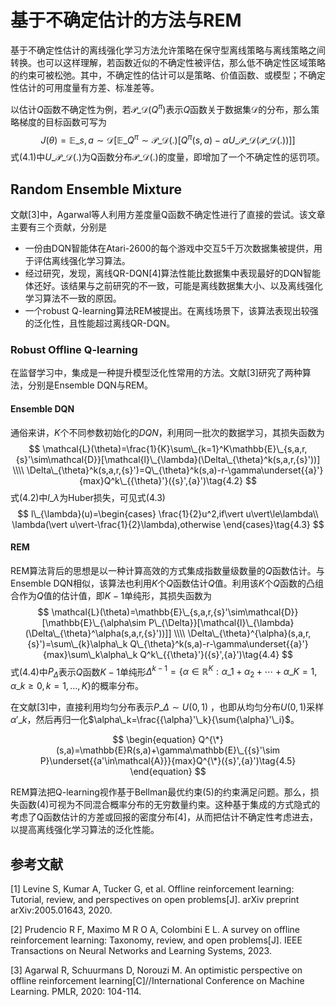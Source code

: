 # 基于不确定估计的方法与REM

基于不确定性估计的离线强化学习方法允许策略在保守型离线策略与离线策略之间转换。也可以这样理解，若函数近似的不确定性被评估，那么低不确定性区域策略的约束可被松弛。其中，不确定性的估计可以是策略、价值函数、或模型；不确定性估计的可用度量有方差、标准差等。

以估计$Q$函数不确定性为例，若$\mathcal{P}\_{\mathcal{D}}(Q^{\pi})$表示$Q$函数关于数据集$\mathcal{D}$的分布，那么策略梯度的目标函数可写为
$$
\begin{equation}
J(\theta)=\mathbb{E}\_{s,a\sim\mathcal{D}}[\mathbb{E}\_{Q^{\pi}\sim\mathcal{P}\_{\mathcal{D}(.)}}[Q^{\pi}(s,a)-\alpha U\_{\mathcal{P}\_{\mathcal{D}}}(\mathcal{P}\_{\mathcal{D}}(.))]]\tag{4.1}
\end{equation}
$$
式(4.1)中$U\_{\mathcal{P}\_{\mathcal{D}}}(.)$为Q函数分布$\mathcal{P}\_{\mathcal{D}}(.)$的度量，即增加了一个不确定性的惩罚项。



## Random Ensemble Mixture

文献[3]中，Agarwal等人利用方差度量Q函数不确定性进行了直接的尝试。该文章主要有三个贡献，分别是

- 一份由DQN智能体在Atari-2600的每个游戏中交互5千万次数据集被提供，用于评估离线强化学习算法。
- 经过研究，发现，离线QR-DQN[4]算法性能比数据集中表现最好的DQN智能体还好。该结果与之前研究的不一致，可能是离线数据集大小、以及离线强化学习算法不一致的原因。
- 一个robust Q-learning算法REM被提出。在离线场景下，该算法表现出较强的泛化性，且性能超过离线QR-DQN。



### Robust  Offline Q-learning

在监督学习中，集成是一种提升模型泛化性常用的方法。文献[3]研究了两种算法，分别是Ensemble DQN与REM。

#### Ensemble DQN

通俗来讲，$K$个不同参数初始化的$DQN$，利用同一批次的数据学习，其损失函数为
$$
\mathcal{L}(\theta)=\frac{1}{K}\sum\_{k=1}^K\mathbb{E}\_{s,a,r,{s}'\sim\mathcal{D}}[\mathcal{l}\_{\lambda}(\Delta\_{\theta}^k(s,a,r,{s}'))] \\\\
\Delta\_{\theta}^k(s,a,r,{s}')=Q\_{\theta}^k(s,a)-r-\gamma\underset{{a}'}{max}Q^k\_{{\theta}'}({s}',{a}')\tag{4.2}
$$
式(4.2)中$l\_{\lambda}$为Huber损失，可见式(4.3)
$$
l\_{\lambda}(u)=\begin{cases}
\frac{1}{2}u^2,if\vert u\vert\le\lambda\\
\lambda(\vert u\vert-\frac{1}{2}\lambda),otherwise
\end{cases}\tag{4.3}
$$


#### REM

REM算法背后的思想是以一种计算高效的方式集成指数量级数量的$Q$函数估计。与Ensemble DQN相似，该算法也利用$K$个$Q$函数估计$Q$值。利用该$K$个$Q$函数的凸组合作为$Q$值的估计值，即$K-1$单纯形，其损失函数为
$$
\mathcal{L}(\theta)=\mathbb{E}\_{s,a,r,{s}'\sim\mathcal{D}}[\mathbb{E}\_{\alpha\sim P\_{\Delta}}[\mathcal{l}\_{\lambda}(\Delta\_{\theta}^\alpha(s,a,r,{s}'))]] \\\\
\Delta\_{\theta}^{\alpha}(s,a,r,{s}')=\sum\_{k}\alpha\_k Q\_{\theta}^k(s,a)-r-\gamma\underset{{a}'}{max}\sum\_k\alpha\_k Q^k\_{{\theta}'}({s}',{a}')\tag{4.4}
$$
式(4.4)中$P_{\Delta}$表示$Q$函数$K-1$单纯形$\Delta^{k-1}=\{\alpha\in\mathbb{R}^K:\alpha\_1+\alpha_2+\cdots+\alpha\_K=1,\alpha\_k\ge0,k=1,\ldots,K\}$的概率分布。

在文献[3]中，直接利用均匀分布表示$P\_{\Delta}\sim U(0,1)$ ，也即从均匀分布$U(0,1)$采样${\alpha}'\_k$，然后再归一化$\alpha\_k=\frac{{\alpha}'\_k}{\sum{\alpha}'\_i}$。

$$
\begin{equation}
Q^{\*}(s,a)=\mathbb{E}R(s,a)+\gamma\mathbb{E}\_{{s}'\sim P}\underset{{a'\in\mathcal{A}}}{max}Q^{\*}({s}',{a}')\tag{4.5}
\end{equation}
$$

REM算法把Q-learning视作基于Bellman最优约束(5)的约束满足问题。那么，损失函数(4)可视为不同混合概率分布的无穷数量约束。这种基于集成的方式隐式的考虑了Q函数估计的方差或回报的密度分布[4]，从而把估计不确定性考虑进去，以提高离线强化学习算法的泛化性能。



## 参考文献

[1] Levine S, Kumar A, Tucker G, et al. Offline reinforcement learning: Tutorial, review, and perspectives on open problems[J]. arXiv preprint arXiv:2005.01643, 2020.

[2] Prudencio R F, Maximo M R O A, Colombini E L. A survey on offline reinforcement learning: Taxonomy, review, and open problems[J]. IEEE Transactions on Neural Networks and Learning Systems, 2023.

[3] Agarwal R, Schuurmans D, Norouzi M. An optimistic perspective on offline reinforcement learning[C]//International Conference on Machine Learning. PMLR, 2020: 104-114.